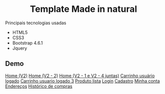 # <div align="center">Template Made in natural</div>

Principais tecnologias usadas

- HTML5
- CSS3
- Bootstrap 4.6.1
- Jquery

## Demo
[Home (V2)](https://made-in-natural.web.app/index.html)
[Home (V2 - 2)](https://made-in-natural.web.app/index_2.html)
[Home (V2 - 1 e V2 - 4 juntas)](https://made-in-natural.web.app/index_3.html)
[Carrinho usuário logado](https://made-in-natural.web.app/carrinho_usuario_logado.html)
[Carrinho usuario logado 3](https://made-in-natural.web.app/carrinho_usuario_logado_2.html)
[Produto lista](https://made-in-natural.web.app/produtos_lista.html)
[Login](https://made-in-natural.web.app/login.html)
[Cadastro](https://made-in-natural.web.app/cadastro.html)
[Minha conta](https://made-in-natural.web.app/minha_conta.html)
[Endereços](https://made-in-natural.web.app/enderecos.html)
[Histórico de compras](https://made-in-natural.web.app/historico_compras.html)


